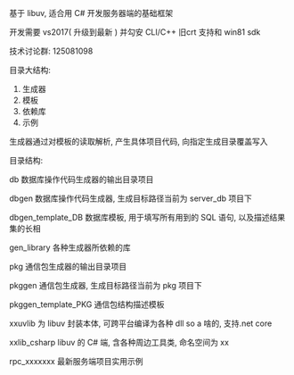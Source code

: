 ﻿基于 libuv, 适合用 C# 开发服务器端的基础框架

开发需要 vs2017( 升级到最新 ) 并勾安 CLI/C++ 旧crt 支持和 win81 sdk

技术讨论群: 125081098


目录大结构:
1. 生成器
2. 模板
3. 依赖库
4. 示例

生成器通过对模板的读取解析, 产生具体项目代码, 向指定生成目录覆盖写入

目录结构:

db
数据库操作代码生成器的输出目录项目

dbgen
数据库操作代码生成器, 生成目标路径当前为 server_db 项目下

dbgen_template_DB
数据库模板, 用于填写所有用到的 SQL 语句, 以及描述结果集的长相

gen_library
各种生成器所依赖的库

pkg
通信包生成器的输出目录项目

pkggen
通信包生成器, 生成目标路径当前为 pkg 项目下

pkggen_template_PKG
通信包结构描述模板

xxuvlib
为 libuv 封装本体, 可跨平台编译为各种 dll so a 啥的, 支持.net core

xxlib_csharp
libuv 的 C# 端, 含各种周边工具类, 命名空间为 xx

rpc_xxxxxxx
最新服务端项目实用示例


